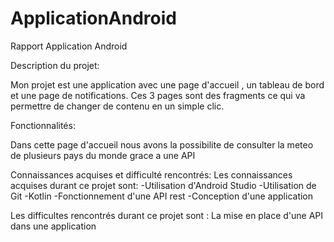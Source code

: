 # ApplicationAndroid



Rapport Application Android 

Description du projet:

Mon projet est une application avec une page d'accueil , un tableau de bord et une page de notifications.
Ces 3 pages sont des fragments ce qui va permettre de changer de contenu en un simple clic.




Fonctionnalités:

Dans cette page d'accueil nous avons la possibilite de consulter la meteo de plusieurs pays du monde grace a une API 



Connaissances acquises et difficulté rencontrés:
Les connaissances acquises durant ce projet sont:
-Utilisation d'Android Studio
-Utilisation de Git
-Kotlin 
-Fonctionnement d'une API rest
-Conception d'une application



Les difficultes rencontrés durant ce projet sont :
La mise en place d'une API dans une application





























